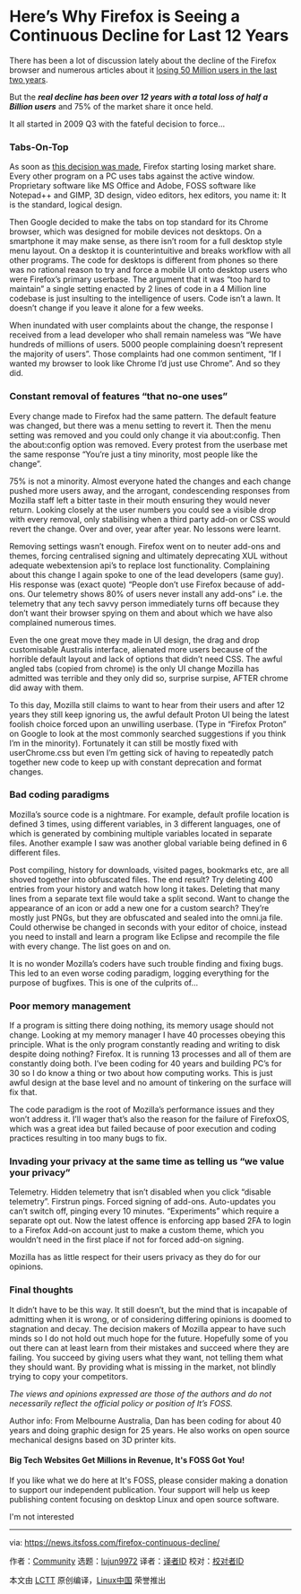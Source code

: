 [#]: subject: "Here’s Why Firefox is Seeing a Continuous Decline for Last 12 Years"
[#]: via: "https://news.itsfoss.com/firefox-continuous-decline/"
[#]: author: "Community https://news.itsfoss.com/author/team/"
[#]: collector: "lujun9972"
[#]: translator: " "
[#]: reviewer: " "
[#]: publisher: " "
[#]: url: " "

Here’s Why Firefox is Seeing a Continuous Decline for Last 12 Years
======

There has been a lot of discussion lately about the decline of the Firefox browser and numerous articles about it [losing 50 Million users in the last two years][1].

But the _**real decline has been over 12 years with a total loss of half a Billion users**_ and 75% of the market share it once held.

It all started in 2009 Q3 with the fateful decision to force…

### Tabs-On-Top

As soon as [this decision was made][2], Firefox starting losing market share. Every other program on a PC uses tabs against the active window. Proprietary software like MS Office and Adobe, FOSS software like Notepad++ and GIMP, 3D design, video editors, hex editors, you name it: It is the standard, logical design.

Then Google decided to make the tabs on top standard for its Chrome browser, which was designed for mobile devices not desktops. On a smartphone it may make sense, as there isn’t room for a full desktop style menu layout. On a desktop it is counterintuitive and breaks workflow with all other programs. The code for desktops is different from phones so there was no rational reason to try and force a mobile UI onto desktop users who were Firefox’s primary userbase. The argument that it was “too hard to maintain” a single setting enacted by 2 lines of code in a 4 Million line codebase is just insulting to the intelligence of users. Code isn’t a lawn. It doesn’t change if you leave it alone for a few weeks.

When inundated with user complaints about the change, the response I received from a lead developer who shall remain nameless was “We have hundreds of millions of users. 5000 people complaining doesn’t represent the majority of users”. Those complaints had one common sentiment, “If I wanted my browser to look like Chrome I’d just use Chrome”. And so they did.

### Constant removal of features “that no-one uses”

Every change made to Firefox had the same pattern. The default feature was changed, but there was a menu setting to revert it. Then the menu setting was removed and you could only change it via about:config. Then the about:config option was removed. Every protest from the userbase met the same response “You’re just a tiny minority, most people like the change”.

75% is not a minority. Almost everyone hated the changes and each change pushed more users away, and the arrogant, condescending responses from Mozilla staff left a bitter taste in their mouth ensuring they would never return. Looking closely at the user numbers you could see a visible drop with every removal, only stabilising when a third party add-on or CSS would revert the change. Over and over, year after year. No lessons were learnt.

Removing settings wasn’t enough. Firefox went on to neuter add-ons and themes, forcing centralised signing and ultimately deprecating XUL without adequate webextension api’s to replace lost functionality. Complaining about this change I again spoke to one of the lead developers (same guy). His response was (exact quote) “People don’t use Firefox because of add-ons. Our telemetry shows 80% of users never install any add-ons” i.e. the telemetry that any tech savvy person immediately turns off because they don’t want their browser spying on them and about which we have also complained numerous times.

Even the one great move they made in UI design, the drag and drop customisable Australis interface, alienated more users because of the horrible default layout and lack of options that didn’t need CSS. The awful angled tabs (copied from chrome) is the only UI change Mozilla has admitted was terrible and they only did so, surprise surpise, AFTER chrome did away with them.

To this day, Mozilla still claims to want to hear from their users and after 12 years they still keep ignoring us, the awful default Proton UI being the latest foolish choice forced upon an unwilling userbase. (Type in “Firefox Proton” on Google to look at the most commonly searched suggestions if you think I’m in the minority). Fortunately it can still be mostly fixed with userChrome.css but even I’m getting sick of having to repeatedly patch together new code to keep up with constant deprecation and format changes.  

### Bad coding paradigms

Mozilla’s source code is a nightmare. For example, default profile location is defined 3 times, using different variables, in 3 different languages, one of which is generated by combining multiple variables located in separate files. Another example I saw was another global variable being defined in 6 different files.

Post compiling, history for downloads, visited pages, bookmarks etc, are all shoved together into obfuscated files. The end result? Try deleting 400 entries from your history and watch how long it takes. Deleting that many lines from a separate text file would take a split second. Want to change the appearance of an icon or add a new one for a custom search? They’re mostly just PNGs, but they are obfuscated and sealed into the omni.ja file. Could otherwise be changed in seconds with your editor of choice, instead you need to install and learn a program like Eclipse and recompile the file with every change. The list goes on and on.

It is no wonder Mozilla’s coders have such trouble finding and fixing bugs. This led to an even worse coding paradigm, logging everything for the purpose of bugfixes. This is one of the culprits of…

### Poor memory management

If a program is sitting there doing nothing, its memory usage should not change. Looking at my memory manager I have 40 processes obeying this principle. What is the only program constantly reading and writing to disk despite doing nothing? Firefox. It is running 13 processes and all of them are constantly doing both. I’ve been coding for 40 years and building PC’s for 30 so I do know a thing or two about how computing works. This is just awful design at the base level and no amount of tinkering on the surface will fix that.

The code paradigm is the root of Mozilla’s performance issues and they won’t address it. I’ll wager that’s also the reason for the failure of FirefoxOS, which was a great idea but failed because of poor execution and coding practices resulting in too many bugs to fix.  

### Invading your privacy at the same time as telling us “we value your privacy”

Telemetry. Hidden telemetry that isn’t disabled when you click “disable telemetry”. Firstrun pings. Forced signing of add-ons. Auto-updates you can’t switch off, pinging every 10 minutes. “Experiments” which require a separate opt out. Now the latest offence is enforcing app based 2FA to login to a Firefox Add-on account just to make a custom theme, which you wouldn’t need in the first place if not for forced add-on signing.

Mozilla has as little respect for their users privacy as they do for our opinions.

### Final thoughts

It didn’t have to be this way. It still doesn’t, but the mind that is incapable of admitting when it is wrong, or of considering differing opinions is doomed to stagnation and decay. The decision makers of Mozilla appear to have such minds so I do not hold out much hope for the future. Hopefully some of you out there can at least learn from their mistakes and succeed where they are failing. You succeed by giving users what they want, not telling them what they should want. By providing what is missing in the market, not blindly trying to copy your competitors.

_The views and opinions expressed are those of the authors and do not necessarily reflect the official policy or position of It’s FOSS._

Author info: From Melbourne Australia, Dan has been coding for about 40 years and doing graphic design for 25 years. He also works on open source mechanical designs based on 3D printer kits.

#### Big Tech Websites Get Millions in Revenue, It's FOSS Got You!

If you like what we do here at It's FOSS, please consider making a donation to support our independent publication. Your support will help us keep publishing content focusing on desktop Linux and open source software.

I'm not interested

--------------------------------------------------------------------------------

via: https://news.itsfoss.com/firefox-continuous-decline/

作者：[Community][a]
选题：[lujun9972][b]
译者：[译者ID](https://github.com/译者ID)
校对：[校对者ID](https://github.com/校对者ID)

本文由 [LCTT](https://github.com/LCTT/TranslateProject) 原创编译，[Linux中国](https://linux.cn/) 荣誉推出

[a]: https://news.itsfoss.com/author/team/
[b]: https://github.com/lujun9972
[1]: https://news.itsfoss.com/firefox-decline/
[2]: https://www.wired.com/2009/07/mozilla-considers-copying-chrome-for-firefox-4dot0/
